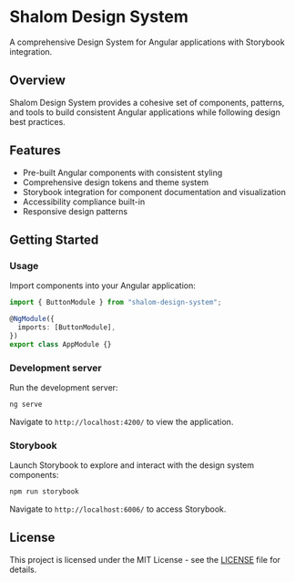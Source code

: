 # Shalom Design System

A comprehensive Design System for Angular applications with Storybook integration.

## Overview

Shalom Design System provides a cohesive set of components, patterns, and tools to build consistent Angular applications while following design best practices.

## Features

- Pre-built Angular components with consistent styling
- Comprehensive design tokens and theme system
- Storybook integration for component documentation and visualization
- Accessibility compliance built-in
- Responsive design patterns

## Getting Started

### Usage

Import components into your Angular application:

```typescript
import { ButtonModule } from "shalom-design-system";

@NgModule({
  imports: [ButtonModule],
})
export class AppModule {}
```

### Development server

Run the development server:

```bash
ng serve
```

Navigate to `http://localhost:4200/` to view the application.

### Storybook

Launch Storybook to explore and interact with the design system components:

```bash
npm run storybook
```

Navigate to `http://localhost:6006/` to access Storybook.

## License

This project is licensed under the MIT License - see the [LICENSE](LICENSE) file for details.
